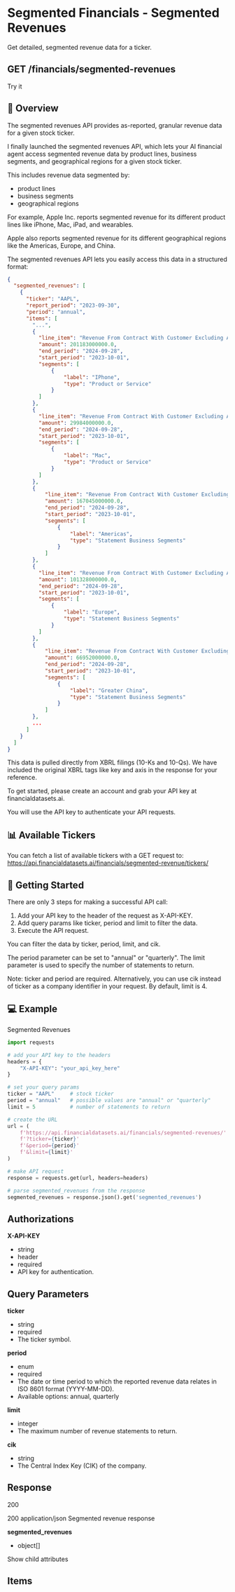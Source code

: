 # Segmented Financials - Segmented Revenues
Get detailed, segmented revenue data for a ticker.

## GET /financials/segmented-revenues

Try it

## 👋 Overview
The segmented revenues API provides as-reported, granular revenue data for a given stock ticker.

I finally launched the segmented revenues API, which lets your AI financial agent access segmented revenue data by product lines, business segments, and geographical regions for a given stock ticker.

This includes revenue data segmented by:

- product lines
- business segments
- geographical regions

For example, Apple Inc. reports segmented revenue for its different product lines like iPhone, Mac, iPad, and wearables.

Apple also reports segmented revenue for its different geographical regions like the Americas, Europe, and China.

The segmented revenues API lets you easily access this data in a structured format:

```json
{
  "segmented_revenues": [
    {
      "ticker": "AAPL",
      "report_period": "2023-09-30",
      "period": "annual",
      "items": [
        "...",
        {
          "line_item": "Revenue From Contract With Customer Excluding Assessed Tax",
          "amount": 201183000000.0,
          "end_period": "2024-09-28",
          "start_period": "2023-10-01",
          "segments": [
              {
                  "label": "IPhone",
                  "type": "Product or Service"
              }
          ]
        },
        {
          "line_item": "Revenue From Contract With Customer Excluding Assessed Tax",
          "amount": 29984000000.0,
          "end_period": "2024-09-28",
          "start_period": "2023-10-01",
          "segments": [
              {
                  "label": "Mac",
                  "type": "Product or Service"
              }
          ]
        },
        {
            "line_item": "Revenue From Contract With Customer Excluding Assessed Tax",
            "amount": 167045000000.0,
            "end_period": "2024-09-28",
            "start_period": "2023-10-01",
            "segments": [
                {
                    "label": "Americas",
                    "type": "Statement Business Segments"
                }
            ]
        },
        {
          "line_item": "Revenue From Contract With Customer Excluding Assessed Tax",
          "amount": 101328000000.0,
          "end_period": "2024-09-28",
          "start_period": "2023-10-01",
          "segments": [
              {
                  "label": "Europe",
                  "type": "Statement Business Segments"
              }
          ]
        },
        {
            "line_item": "Revenue From Contract With Customer Excluding Assessed Tax",
            "amount": 66952000000.0,
            "end_period": "2024-09-28",
            "start_period": "2023-10-01",
            "segments": [
                {
                    "label": "Greater China",
                    "type": "Statement Business Segments"
                }
            ]
        },
        ...
      ]
    }
  ]
}
```

This data is pulled directly from XBRL filings (10-Ks and 10-Qs). We have included the original XBRL tags like key and axis in the response for your reference.

To get started, please create an account and grab your API key at financialdatasets.ai.

You will use the API key to authenticate your API requests.

## 📊 Available Tickers
You can fetch a list of available tickers with a GET request to: https://api.financialdatasets.ai/financials/segmented-revenue/tickers/

## 🚀 Getting Started
There are only 3 steps for making a successful API call:

1. Add your API key to the header of the request as X-API-KEY.
2. Add query params like ticker, period and limit to filter the data.
3. Execute the API request.

You can filter the data by ticker, period, limit, and cik.

The period parameter can be set to "annual" or "quarterly". The limit parameter is used to specify the number of statements to return.

Note: ticker and period are required. Alternatively, you can use cik instead of ticker as a company identifier in your request. By default, limit is 4.

## 💻 Example
Segmented Revenues

```python
import requests

# add your API key to the headers
headers = {
    "X-API-KEY": "your_api_key_here"
}

# set your query params
ticker = "AAPL"     # stock ticker
period = "annual"   # possible values are "annual" or "quarterly"
limit = 5           # number of statements to return

# create the URL
url = (
    f'https://api.financialdatasets.ai/financials/segmented-revenues/'
    f'?ticker={ticker}'
    f'&period={period}'
    f'&limit={limit}'
)

# make API request
response = requests.get(url, headers=headers)

# parse segmented_revenues from the response
segmented_revenues = response.json().get('segmented_revenues')
```

## Authorizations

**X-API-KEY**
- string
- header
- required
- API key for authentication.

## Query Parameters

**ticker**
- string
- required
- The ticker symbol.

**period**
- enum<string>
- required
- The date or time period to which the reported revenue data relates in ISO 8601 format (YYYY-MM-DD).
- Available options: annual, quarterly 

**limit**
- integer
- The maximum number of revenue statements to return.

**cik**
- string
- The Central Index Key (CIK) of the company.

## Response
200

200
application/json
Segmented revenue response

**segmented_revenues**
- object[]

Show child attributes

## Items 
